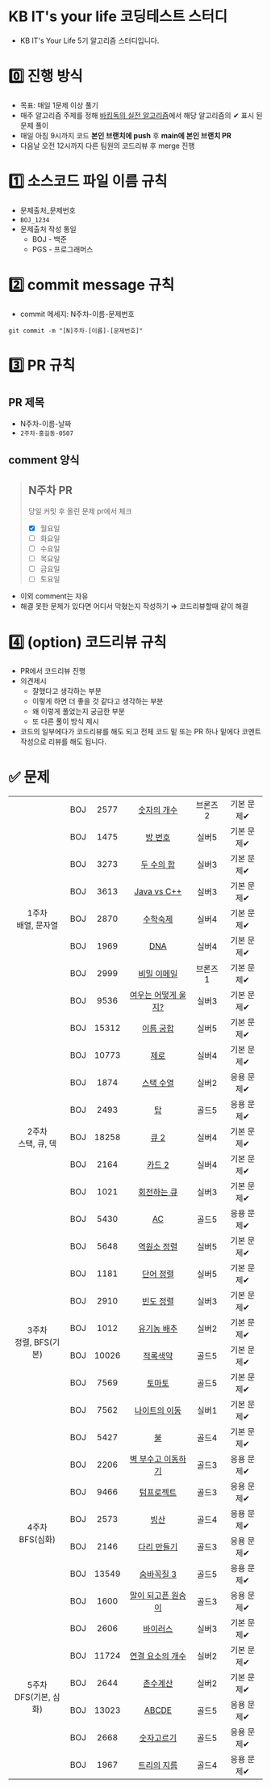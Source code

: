 # KB IT's your life 코딩테스트 스터디

- KB IT's Your Life 5기 알고리즘 스터디입니다.


[//]: # (# 0️⃣ 스터디 멤버)

[//]: # ()
[//]: # (<table>)

[//]: # (    <tr>)

[//]: # (        <td align="center">)

[//]: # (	    <a href="https://github.com/rlagkswn00">)

[//]: # (	    	<img src="https://avatars.githubusercontent.com/u/56250226?v=4" width="100px;" alt=""/>)

[//]: # (	    	<br/>)

[//]: # (	    	<sub>)

[//]: # (	    	<b>김한주</b>)

[//]: # (	    	<br/>)

[//]: # (	    	<img src="https://us-central1-progress-markdown.cloudfunctions.net/progress/100"/>)

[//]: # (	        </sub>)

[//]: # (	    </a>)

[//]: # (	    <br />)

[//]: # (	</td>)

[//]: # (        <td align="center">)

[//]: # (	    <a href="https://github.com/lcy923">)

[//]: # (	    	<img src="https://avatars.githubusercontent.com/u/81132057?v=4" width="100px;" alt=""/>)

[//]: # (	    	<br/>)

[//]: # (	    	<sub>)

[//]: # (	    	<b>이채영</b>)

[//]: # (	    	<br/>)

[//]: # (	    	<img src="https://us-central1-progress-markdown.cloudfunctions.net/progress/100"/>)

[//]: # (	        </sub>)

[//]: # (	    </a>)

[//]: # (	    <br />)

[//]: # (	</td>)

[//]: # (        <td align="center">)

[//]: # (	    <a href="https://github.com/gaamjaa">)

[//]: # (	    	<img src="https://avatars.githubusercontent.com/u/49315208?v=4" width="100px;" alt=""/>)

[//]: # (	    	<br/>)

[//]: # (	    	<sub>)

[//]: # (	    	<b>이해연</b>)

[//]: # (	    	<br/>)

[//]: # (	    	<img src="https://us-central1-progress-markdown.cloudfunctions.net/progress/100"/>)

[//]: # (	        </sub>)

[//]: # (	    </a>)

[//]: # (	    <br />)

[//]: # (	</td>)

[//]: # (	<td align="center">)

[//]: # (	    <a href="https://github.com/mellykim123">)

[//]: # (	    	<img src="https://avatars.githubusercontent.com/u/78676660?v=4" width="100px;" alt=""/>)

[//]: # (	    	<br/>)

[//]: # (	    	<sub>)

[//]: # (	    	<b>김지은</b>)

[//]: # (	    	<br/>)

[//]: # (	    	<img src="https://us-central1-progress-markdown.cloudfunctions.net/progress/100"/>)

[//]: # (	        </sub>)

[//]: # (	    </a>)

[//]: # (	    <br />)

[//]: # (	</td>)

[//]: # (	<td align="center">)

[//]: # (	    <a href="https://github.com/kseop">)

[//]: # (	    	<img src="https://avatars.githubusercontent.com/u/42964809?v=4" width="100px;" alt=""/>)

[//]: # (	    	<br/>)

[//]: # (	    	<sub>)

[//]: # (	    	<b>강태섭</b>)

[//]: # (	    	<br/>)

[//]: # (	    	<img src="https://us-central1-progress-markdown.cloudfunctions.net/progress/100"/>)

[//]: # (	        </sub>)

[//]: # (	    </a>)

[//]: # (	    <br />)

[//]: # (	</td>)

[//]: # (    </tr>)

[//]: # (</table>)

[//]: # (# 1️⃣ 진행 방법)

[//]: # ()
[//]: # (1. 본인 로컬 환경에서 문제 풀이를 진행한다.)

[//]: # (2. 원격 저장소에서 코드를 받아와 로컬 status를 최신화한다. &#40;pull&#41;)

[//]: # (3. 본인이 작성한 코드를 포함한 로컬 status를 원격 저장소로 보낸다. &#40;push&#41;)

[//]: # (4. 반드시 `commit message 규칙`을 지켜서 업로드 한다.)

[//]: # (5. 애매한 사항이 있으면 팀원들과 상의한 뒤 결정한다.)

[//]: # (6. _절대! 남의 폴더는 건들지 말 것!_)
# 0️⃣ 진행 방식
- 목표: 매일 1문제 이상 풀기
- 매주 알고리즘 주제를 정해 [바킹독의 실전 알고리즘](https://github.com/encrypted-def/basic-algo-lecture/blob/master/workbook.md)에서 해당 알고리즘의 ✔ 표시 된 문제 풀이
- 매일 아침 9시까지 코드 **본인 브랜치에 push** 후 **main에 본인 브랜치 PR**
- 다음날 오전 12시까지 다른 팀원의 코드리뷰 후 merge 진행

# 1️⃣ 소스코드 파일 이름 규칙

- 문제출처\_문제번호
- `BOJ_1234`
- 문제출처 작성 통일
    - BOJ - 백준
    - PGS - 프로그래머스

[//]: # (    - SEA - 삼성 SW Expert Acadamy)
    

# 2️⃣ commit message 규칙

- commit 메세지: N주차-이름-문제번호

```shell
git commit -m "[N]주차-[이름]-[문제번호]"
```

# 3️⃣ PR 규칙
## PR 제목
- N주차-이름-날짜
- `2주차-홍길동-0507 `
## comment 양식
> N주차 PR
> ---
> 당일 커밋 후 올린 문제 pr에서 체크
> + [x] 월요일
> + [ ] 화요일
> + [ ] 수요일
> + [ ] 목요일
> + [ ] 금요일
> + [ ] 토요일
- 이외 comment는 자유
- 해결 못한 문제가 있다면 어디서 막혔는지 작성하기 ⇒ 코드리뷰할때 같이 해결

# 4️⃣ (option) 코드리뷰 규칙

- PR에서 코드리뷰 진행
- 의견제시
    - 잘했다고 생각하는 부분
    - 이렇게 하면 더 좋을 것 같다고 생각하는 부분
    - 왜 이렇게 풀었는지 궁금한 부분
    - 또 다른 풀이 방식 제시
- 코드의 일부에다가 코드리뷰를 해도 되고 전체 코드 밑 또는 PR 하나 밑에다 코멘트 작성으로 리뷰를 해도 됩니다.

# ✅ 문제

<table>
    <!-- 1주차 문제 -->
    <tr style="text-align: center">
        <td rowspan="9">1주차<br>배열, 문자열</td>
        <td>BOJ</td><td>2577</td><td><a href="https://www.acmicpc.net/problem/2577">숫자의 개수</a></td><td>브론즈2</td>
        <td>기본 문제✔</td>
    </tr>
    <tr style="text-align: center">
        <td>BOJ</td><td>1475</td><td><a href="https://www.acmicpc.net/problem/1475">방 번호</a></td><td>실버5</td>
        <td>기본 문제✔</td>
    </tr>
    <tr style="text-align: center">
        <td>BOJ</td><td>3273</td><td><a href="https://www.acmicpc.net/problem/3273">두 수의 합</a></td><td>실버3</td>
        <td>기본 문제✔</td>
    </tr>
    <tr style="text-align: center">
        <td>BOJ</td><td>3613</td><td><a href="https://www.acmicpc.net/problem/3613">Java vs C++</a></td><td>실버3</td>
        <td>기본 문제✔</td>
    </tr>
    <tr style="text-align: center">
        <td>BOJ</td><td>2870</td><td><a href="https://www.acmicpc.net/problem/2870">수학숙제</a></td><td>실버4</td>
        <td>기본 문제✔</td>
    </tr>
    <tr style="text-align: center">
        <td>BOJ</td><td>1969</td><td><a href="https://www.acmicpc.net/problem/1969">DNA</a></td><td>실버4</td>
        <td>기본 문제✔</td>
    </tr>
    <tr style="text-align: center">
        <td>BOJ</td><td>2999</td><td><a href="https://www.acmicpc.net/problem/2999">비밀 이메일</a></td><td>브론즈1</td>
        <td>기본 문제✔</td>
    </tr>
    <tr style="text-align: center">
        <td>BOJ</td><td>9536</td><td><a href="https://www.acmicpc.net/problem/9536">여우는 어떻게 울지?</a></td><td>실버3</td>
        <td>기본 문제✔</td>
    </tr>
    <tr style="text-align: center">
        <td>BOJ</td><td>15312</td><td><a href="https://www.acmicpc.net/problem/15312">이름 궁합</a></td><td>실버5</td>
        <td>기본 문제✔</td>
    </tr>
    <!-- 2주차 문제 -->
    <tr style="text-align: center">
        <td rowspan="7">2주차<br>스택, 큐, 덱</td>
        <td>BOJ</td><td>10773</td><td><a href="https://www.acmicpc.net/problem/10773">제로</a></td><td>실버4</td>
        <td>기본 문제✔</td>
    </tr>
    <tr style="text-align: center">
        <td>BOJ</td><td>1874</td><td><a href="https://www.acmicpc.net/problem/1874">스택 수열</a></td><td>실버2</td>
        <td>응용 문제✔</td>
    </tr>
    <tr style="text-align: center">
        <td>BOJ</td><td>2493</td><td><a href="https://www.acmicpc.net/problem/2493">탑</a></td><td>골드5</td>
        <td>응용 문제✔</td>
    </tr>
    <tr style="text-align: center">
        <td>BOJ</td><td>18258</td><td><a href="https://www.acmicpc.net/problem/18258">큐 2</a></td><td>실버4</td>
        <td>기본 문제✔</td>
    </tr>
    <tr style="text-align: center">
        <td>BOJ</td><td>2164</td><td><a href="https://www.acmicpc.net/problem/2164">카드 2</a></td><td>실버4</td>
        <td>기본 문제✔</td>
    </tr>
    <tr style="text-align: center">
        <td>BOJ</td><td>1021</td><td><a href="https://www.acmicpc.net/problem/1021">회전하는 큐</a></td><td>실버3</td>
        <td>기본 문제✔</td>
    </tr>
    <tr style="text-align: center">
        <td>BOJ</td><td>5430</td><td><a href="https://www.acmicpc.net/problem/5430">AC</a></td><td>골드5</td>
        <td>응용 문제✔</td>
    </tr>
<!-- 3주차 문제 -->
    <tr style="text-align: center">
        <td rowspan="8">3주차<br>정렬, BFS(기본) </td>
        <td>BOJ</td><td>5648</td><td><a href="https://www.acmicpc.net/problem/5648">역원소 정렬</a></td><td>실버5</td>
        <td>기본 문제✔</td>
    </tr>
    <tr style="text-align: center">
        <td>BOJ</td><td>1181</td><td><a href="https://www.acmicpc.net/problem/1181">단어 정렬</a></td><td>실버5</td>
        <td>기본 문제✔</td>
    </tr>
    <tr style="text-align: center">
        <td>BOJ</td><td>2910</td><td><a href="https://www.acmicpc.net/problem/2910">빈도 정렬</a></td><td>실버3</td>
        <td>기본 문제✔</td>
    </tr>
    <tr style="text-align: center">
        <td>BOJ</td><td>1012</td><td><a href="https://www.acmicpc.net/problem/1012">유기농 배추</a></td><td>실버2</td>
        <td>기본 문제✔</td>
    </tr>
    <tr style="text-align: center">
        <td>BOJ</td><td>10026</td><td><a href="https://www.acmicpc.net/problem/10026">적록색약</a></td><td>골드5</td>
        <td>기본 문제✔</td>
    </tr>
    <tr style="text-align: center">
        <td>BOJ</td><td>7569</td><td><a href="https://www.acmicpc.net/problem/7569">토마토</a></td><td>골드5</td>
        <td>기본 문제✔</td>
    </tr>
    <tr style="text-align: center">
        <td>BOJ</td><td>7562</td><td><a href="https://www.acmicpc.net/problem/7562">나이트의 이동</a></td><td>실버1</td>
        <td>기본 문제✔</td>
    </tr>
    <tr style="text-align: center">
        <td>BOJ</td><td>5427</td><td><a href="https://www.acmicpc.net/problem/5427">불</a></td><td>골드4</td>
        <td>기본 문제✔</td>
    </tr>
<!-- 4주차 문제 -->
    <tr style="text-align: center">
        <td rowspan="6">4주차<br>BFS(심화) </td>
        <td>BOJ</td><td>2206</td><td><a href="https://www.acmicpc.net/problem/2206">벽 부수고 이동하기</a></td><td>골드3</td>
        <td>응용 문제✔</td>
    </tr>
    <tr style="text-align: center">
        <td>BOJ</td><td>9466</td><td><a href="https://www.acmicpc.net/problem/9466">텀프로젝트</a></td><td>골드3</td>
        <td>응용 문제✔</td>
    </tr>
    <tr style="text-align: center">
        <td>BOJ</td><td>2573</td><td><a href="https://www.acmicpc.net/problem/2573">빙산</a></td><td>골드4</td>
        <td>응용 문제✔</td>
    </tr>
    <tr style="text-align: center">
        <td>BOJ</td><td>2146</td><td><a href="https://www.acmicpc.net/problem/2146">다리 만들기</a></td><td>골드3</td>
        <td>응용 문제✔</td>
    </tr>
    <tr style="text-align: center">
        <td>BOJ</td><td>13549</td><td><a href="https://www.acmicpc.net/problem/13549">숨바꼭질 3</a></td><td>골드5</td>
        <td>응용 문제✔</td>
    </tr>
    <tr style="text-align: center">
        <td>BOJ</td><td>1600</td><td><a href="https://www.acmicpc.net/problem/1600">말이 되고픈 원숭이</a></td><td>골드3</td>
        <td>응용 문제✔</td>
    </tr>
<!-- 5주차 문제 -->
    <tr style="text-align: center">
        <td rowspan="6">5주차<br>DFS(기본, 심화) </td>
        <td>BOJ</td><td>2606</td><td><a href="https://www.acmicpc.net/problem/2606">바이러스</a></td><td>실버3</td>
        <td>기본 문제✔</td>
    </tr>
    <tr style="text-align: center">
        <td>BOJ</td><td>11724</td><td><a href="https://www.acmicpc.net/problem/11724">연결 요소의 개수</a></td><td>실버2</td>
        <td>기본 문제✔</td>
    </tr>
    <tr style="text-align: center">
        <td>BOJ</td><td>2644</td><td><a href="https://www.acmicpc.net/problem/2644">촌수계산</a></td><td>실버2</td>
        <td>기본 문제✔</td>
    </tr>
    <tr style="text-align: center">
        <td>BOJ</td><td>13023</td><td><a href="https://www.acmicpc.net/problem/13023">ABCDE</a></td><td>골드5</td>
        <td>응용 문제✔</td>
    </tr>
    <tr style="text-align: center">
        <td>BOJ</td><td>2668</td><td><a href="https://www.acmicpc.net/problem/2668">숫자고르기</a></td><td>골드5</td>
        <td>응용 문제✔</td>
    </tr>
    <tr style="text-align: center">
        <td>BOJ</td><td>1967</td><td><a href="https://www.acmicpc.net/problem/1967">트리의 지름</a></td><td>골드4</td>
        <td>응용 문제✔</td>
    </tr>
</table>

